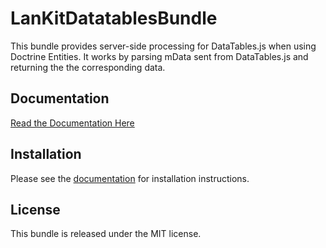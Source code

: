 LanKitDatatablesBundle
======================

This bundle provides server-side processing for DataTables.js when using Doctrine Entities.
It works by parsing mData sent from DataTables.js and returning the the corresponding data.

Documentation
-------------

[Read the Documentation Here](https://github.com/LanKit/DatatablesBundle/blob/master/Resources/doc/index.md)

Installation
------------

Please see the [documentation](https://github.com/LanKit/DatatablesBundle/blob/master/Resources/doc/index.md) for installation
instructions.

License
-------

This bundle is released under the MIT license.
